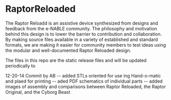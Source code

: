 RaptorReloaded
==============

The Raptor Reloadd is an assistive device synthesized from designs and feedback from the e-NABLE community.  The philosophy and motivation behind this design is to lower the barrier to contribution and collaboration.  By making source files available in a variety of established and standard formats, we are making it easier for community members to test ideas using the modular and well-documented Raptor Reloaded design.  ﻿

The files in this repo are the static release files and will be updated periodically to 

12-20-14 Commit by AB
-- added STLs oriented for use ing Hand-o-matic and plaed for printing
-- aded PDF schematics of individual parts
-- added images of assembly and comparisons between Raptor Reloaded, the Raptor Original, and the Cyborg Beast

